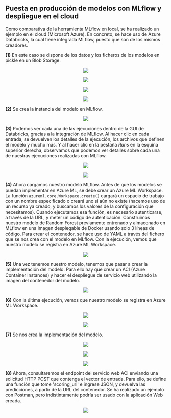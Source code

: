 ## Puesta en producción de modelos con MLflow y despliegue en el cloud

Como comparativa de la herramienta MLflow en local, se ha realizado un ejemplo en el cloud (Microsoft Azure). En concreto, se hace uso de Azure Databricks, la cual tiene integrada MLflow, puesto que son de los mismos creadores.

**(1)** En este caso se dispone de los datos y los ficheros de los modelos en pickle en un Blob Storage.

<p align="center">
  <img src="../docs/imagenes/azure/1.png">
</p>

<p align="center">
  <img src="../docs/imagenes/azure/2.png">
</p>

<p align="center">
  <img src="../docs/imagenes/azure/3.png">
</p>

<p align="center">
  <img src="../docs/imagenes/azure/4.png">
</p>

**(2)** Se crea la instancia del modelo en MLflow. 

<p align="center">
  <img src="../docs/imagenes/azure/5.png">
</p>

**(3)** Podemos ver cada una de las ejecuciones dentro de la GUI de Databricks, gracias a la integración de MLflow. Al hacer clic en cada entrada, se devuelven los detalles de la ejecución, los archivos que definen el modelo y mucho más. Y al hacer clic en la pestaña _Runs_ en la esquina superior derecha, observamos que podemos ver detalles sobre cada una de nuestras ejecuciones realizadas con MLflow. 

<p align="center">
  <img src="../docs/imagenes/azure/6.png">
</p>

<p align="center">
  <img src="../docs/imagenes/azure/7.png">
</p>

**(4)** Ahora cargamos nuestro modelo MLflow. Antes de que los modelos se puedan implementar en Azure ML, se debe crear un Azure ML Workspace. La función `azureml.core.Workspace.create()` cargará un espacio de trabajo con un nombre especificado o creará uno si aún no existe (hacemos uso de un recurso ya creado, y buscamos los valores de la configuración que necesitamos). Cuando ejecutamos esa función, es necesario autenticarse, a través de la URL, y meter un código de autenticación. Construimos nuestro modelo de Random Forest previamente entrenado y almacenado en MLflow en una imagen desplegable de Docker usando solo 3 líneas de código. Para crear el contenedor, se hace uso de YAML a través del fichero que se nos crea con el modelo en MLflow. Con la ejecución, vemos que nuestro modelo se registra en Azure ML Workspace.

<p align="center">
  <img src="../docs/imagenes/azure/8.png">
</p>

**(5)** Una vez tenemos nuestro modelo, tenemos que pasar a crear la implementación del modelo. Para ello hay que crear un ACI (Azure Container Instances) y hacer el despliegue de servicio web utilizando la imagen del contenedor del modelo.

<p align="center">
  <img src="../docs/imagenes/azure/9.png">
</p>

**(6)** Con la última ejecución, vemos que nuestro modelo se registra en Azure ML Workspace.

<p align="center">
  <img src="../docs/imagenes/azure/10.png">
</p>

<p align="center">
  <img src="../docs/imagenes/azure/11.png">
</p>

**(7)** Se nos crea la implementación del modelo.

<p align="center">
  <img src="../docs/imagenes/azure/12.png">
</p>

<p align="center">
  <img src="../docs/imagenes/azure/13.png">
</p>

<p align="center">
  <img src="../docs/imagenes/azure/14.png">
</p>

**(8)** Ahora, consultaremos el endpoint del servicio web ACI enviando una solicitud HTTP POST que contenga el vector de entrada. Para ello, se define una función que tome 'scoring_uri' e ingrese JSON, y devuelva las predicciones, a partir de la URL del contenedor. Se ha realizado un ejemplo con Postman, pero indistintamente podría ser usado con la aplicación Web creada.

<p align="center">
  <img src="../docs/imagenes/azure/15.png">
</p>
